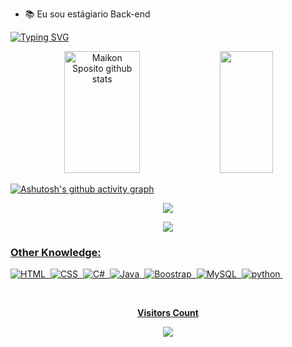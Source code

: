 
- 📚 Eu sou estágiario Back-end


  
[![Typing SVG](https://readme-typing-svg.herokuapp.com/?color=00bfbf&size=35&center=true&vCenter=true&width=1000&lines=HELLO,+MY+NAME+is+MAIKON+SPOSITO;I'm+23+years+old;I+am+from+SãoPaulo,+SP;I+study+computer+science+at+UNICSUL;Be+Welcome!+:%29)](https://git.io/typing-svg) 

<div align="center">  
  <img width="49%" height="195px" padding-top:="20px" src="https://github-readme-stats.vercel.app/api?username=Maiko552&show_icons=true&count_private=true&hide_border=true&title_color=00bfbf&icon_color=00bfbf&text_color=c9d1d9&bg_color=0d1117" alt="Maikon Sposito  github stats" /> 
  <img width="41%" height="195px" src="https://github-readme-stats.vercel.app/api/top-langs/?username=Maiko552&layout=compact&hide_border=true&title_color=00bfbf&text_color=00bfbf&bg_color=0d1117" />
</div>

[![Ashutosh's github activity graph](https://github-readme-activity-graph.vercel.app/graph?username=Maiko552&bg_color=000000&color=15e5a6&line=07e9a5&point=0a855c&area=true&hide_border=true)](https://github.com/ashutosh00710/github-readme-activity-graph)

<p align="center">
  <img src="https://github-profile-trophy.vercel.app/?username=Maiko552&theme=dracula&row=2&no-bg=true&column=3&margin-w=15&margin-h=15" />
</p>

<div align="center">  
<a href="https://www.instagram.com/maiiko_s/" target="_blank"><img src="https://img.shields.io/badge/-Instagram-%23E4405F?style=for-the-badge&logo=instagram&logoColor=black"</a>
</div> 
 
 
### Other Knowledge:
![HTML](https://img.shields.io/badge/-HTML-0D1117?style=for-the-badge&logo=html5&labelColor=ffffff)&nbsp;
![CSS](https://img.shields.io/badge/-CSS-0D1117?style=for-the-badge&logo=CSS3&logoColor=1572B6&labelColor=ffffff)&nbsp;
![C#](https://img.shields.io/badge/-cSharp-0D1117?style=for-the-badge&logo=csharp&logoColor=purple&labelColor=ffffff)&nbsp; 
![Java](https://img.shields.io/badge/-java-0D1117?style=for-the-badge&logo=spring&logoColor=65dc34&labelColor=ffffff)&nbsp;
![Boostrap](https://img.shields.io/badge/-boostrap-0D1117?style=for-the-badge&logo=bootstrap&labelColor=ffffff)&nbsp;
![MySQL](https://img.shields.io/badge/-mysql-0D1117?style=for-the-badge&logo=mysql&labelColor=ffffff)&nbsp;
![python](https://img.shields.io/badge/-python-0D1117?style=for-the-badge&logo=python&logoColor=1f79d8&labelColor=ffffff)&nbsp;
  

<div align="center">
<br><p align="centre"><b>Visitors Count</b></p>  
<p align="center"><img align="center" src="https://profile-counter.glitch.me/{Maiko552}/count.svg" /></p> 
<br></div>

